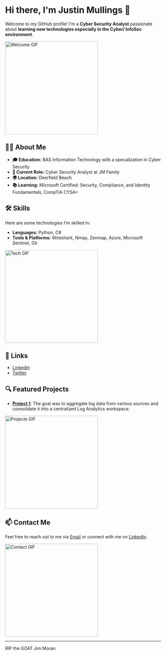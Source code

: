 <!-- Header Section with GIF -->
<h1>Hi there, I'm <strong>Justin Mullings</strong> 👋</h1>
<p>Welcome to my GitHub profile! I'm a <strong>Cyber Security Analyst</strong> passionate about <strong> learning new technologies especially in the Cyber/ InfoSec environment</strong>.</p>
<img src="https://i.giphy.com/media/v1.Y2lkPTc5MGI3NjExMmluYTNhaGtwdWFweWFpbHYwZnc1OHJhczgwZTlyajB1eWN6MzNxYiZlcD12MV9pbnRlcm5hbF9naWZfYnlfaWQmY3Q9Zw/B4dt6rXq6nABilHTYM/giphy.gif" alt="Welcome GIF" width="300" />

<!-- About Me Section -->
<h2>👨‍💻 About Me</h2>
<ul>
  <li><strong>🎓 Education:</strong> BAS Information Technology with a specalization in Cyber Security</li>
  <li><strong>💼 Current Role:</strong> Cyber Security Analyst at JM Family</li>
  <li><strong>🌍 Location:</strong> Deerfield Beach</li>
  <li><strong>📚 Learning:</strong> Microsoft Certified: Security, Compliance, and Identity Fundamentals, CompTIA CYSA+</li>
</ul>

<!-- Skills Section with GIF -->
<h2>🛠️ Skills</h2>
<p>Here are some technologies I'm skilled in:</p>
<ul>
  <li><strong>Languages:</strong> Python, C#</li>
  <li><strong>Tools & Platforms:</strong> Wireshark, Nmap, Zenmap, Azure, Microsoft Sentinel, Git</li>
</ul>
<img src="https://media1.giphy.com/media/v1.Y2lkPTc5MGI3NjExa2c5eXFjYjBxMXR3eTkzeTQxb2hvYTBqeHY5b3ZwbWVwbHpkaWVocSZlcD12MV9pbnRlcm5hbF9naWZfYnlfaWQmY3Q9Zw/eCqFYAVjjDksg/200.webp" alt="Tech GIF" width="300" />

<!-- Links Section -->
<h2>🔗 Links</h2>
<ul>
  <li><a href="https://www.linkedin.com/in/justin-mullings-552aa3199/" target="_blank">LinkedIn</a></li>
  <li><a href="https://twitter.com/CyberJustin_" target="_blank">Twitter</a></li>
</ul>


<!-- Featured Projects Section -->
<h2>🔍 Featured Projects</h2>
<ul>
  <li><strong><a href="https://github.com/Justincyber/Azure-SOC" target="_blank">Project 1</a></strong>: The goal was to aggregate log data from various sources and consolidate it into a centralized Log Analytics workspace.
</ul>
<img src="https://media1.giphy.com/media/v1.Y2lkPTc5MGI3NjExZWdvamk2ampyZmtnb2NxOTh0c2JsYXgzdTQ0bHFhMzNseGk5Y2RnbiZlcD12MV9pbnRlcm5hbF9naWZfYnlfaWQmY3Q9Zw/RDZo7znAdn2u7sAcWH/giphy.webp" alt="Projects GIF" width="300" />

<!-- Contact Section -->
<h2>📫 Contact Me</h2>
<p>Feel free to reach out to me via <a href="Justin.Mullings@jmfamily.com">Email</a> or connect with me on <a href="https://https://www.linkedin.com/in/justin-mullings-552aa3199/" target="_blank">LinkedIn</a>.</p>
<img src="https://media0.giphy.com/media/v1.Y2lkPTc5MGI3NjExNDFhOTJvNmRzcmhsOXVuZnNqNjJtdm16aWZkaHFsMDhrNHJodGRpNyZlcD12MV9pbnRlcm5hbF9naWZfYnlfaWQmY3Q9Zw/YmjleYhDTUiYw/giphy.webp" alt="Contact GIF" width="300" />

<!-- Footer Section -->
<hr>
<p>RIP the GOAT Jim Moran </p>
